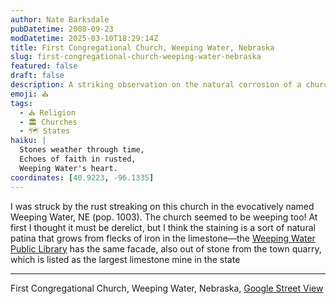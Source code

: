 ```yaml
---
author: Nate Barksdale
pubDatetime: 2008-09-23
modDatetime: 2025-03-10T18:29:14Z
title: First Congregational Church, Weeping Water, Nebraska
slug: first-congregational-church-weeping-water-nebraska
featured: false
draft: false
description: A striking observation on the natural corrosion of a church in Weeping Water, Nebraska, evokes a sense of melancholy as the building seems to mirror the town's name. "I was struck by the rust streaking on this church in the evocatively named Weeping Water, NE (pop. 1003). The church seemed to be weeping too! At first I thought it must be derelict, but I think the staining is a sort of natural patina that grows from flecks of iron in the limestone—the Weeping Water Public Library has the same facade, also out of stone from the town quarry, which is listed as the largest limestone mine in the state."
emoji: ⛪
tags:
  - ⛪ Religion
  - 🏛️ Churches
  - 🗺️ States
haiku: |
  Stones weather through time,  
  Echoes of faith in rusted,  
  Weeping Water's heart.
coordinates: [40.9223, -96.1335]
---
```


I was struck by the rust streaking on this church in the evocatively named Weeping Water, NE (pop. 1003). The church seemed to be weeping too! At first I thought it must be derelict, but I think the staining is a sort of natural patina that grows from flecks of iron in the limestone—the [Weeping Water Public Library](http://flickr.com/photos/librarycommission/397899856/sizes/o/) has the same facade, also out of stone from the town quarry, which is listed as the largest limestone mine in the state

---

First Congregational Church, Weeping Water, Nebraska, [Google Street View](http://maps.google.com/?ie=UTF8&ll=40.922333,-96.133461&spn=0.104544,0.244446&t=h&z=13&layer=c&cbll=40.869945,-96.141239&panoid=Tr2qXQ2RuiLEFH6DD4o3WA&cbp=2,47.748063205876235,,0,-5.470343480425235)
